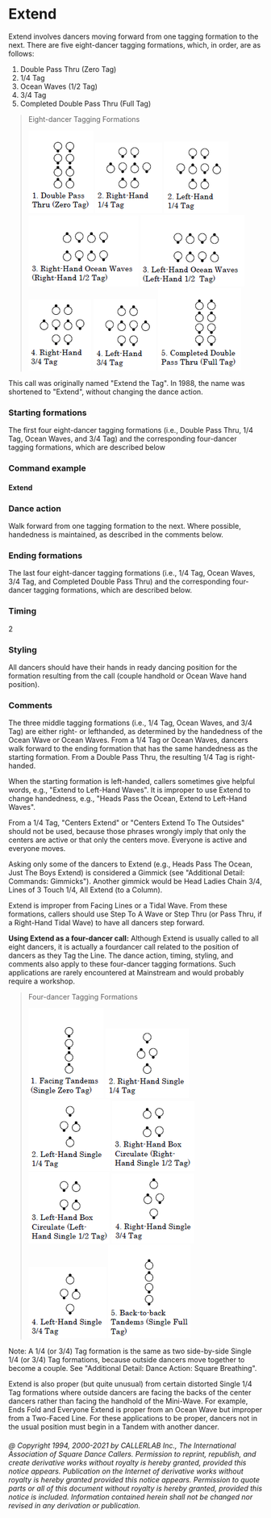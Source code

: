 
# Extend

Extend involves dancers moving forward from one tagging formation to the next. There are five eight-dancer tagging
formations, which, in order, are as follows:
 
1. Double Pass Thru (Zero Tag) 
1. 1/4 Tag 
1. Ocean Waves (1/2 Tag) 
1. 3/4 Tag 
1. Completed Double Pass Thru (Full Tag) 

> Eight-dancer Tagging Formations
> 
> ![alt](extend-1.png)
> ![alt](extend-2.png)
> ![alt](extend-3.png)
> ![alt](extend-4.png)
> ![alt](extend-5.png)
> ![alt](extend-6.png)
> ![alt](extend-7.png)
> ![alt](extend-8.png)
> 

This call was originally named "Extend the Tag".
In 1988, the name was shortened to "Extend", without changing the dance action.

### Starting formations

The first four eight-dancer tagging formations (i.e., Double Pass Thru, 1/4 Tag, Ocean Waves,
and 3/4 Tag) and the corresponding four-dancer tagging formations, which are described below

### Command example

#### Extend

### Dance action

Walk forward from one tagging formation to the next. Where possible, handedness is maintained, as
described in the comments below.

### Ending formations

The last four eight-dancer tagging formations (i.e., 1/4 Tag, Ocean Waves, 3/4 Tag, and
Completed Double Pass Thru) and the corresponding four-dancer tagging formations, which are described below.

### Timing

2

### Styling

All dancers should have their hands in ready dancing position for the formation resulting from the call
(couple handhold or Ocean Wave hand position).

### Comments
 
The three middle tagging formations (i.e., 1/4 Tag, Ocean Waves, and 3/4 Tag) are either
right- or lefthanded,
as determined by the handedness of the Ocean Wave or Ocean Waves. From a 1/4 Tag or Ocean Waves,
dancers walk forward to the ending formation that has the same handedness as the starting formation. From a
Double Pass Thru, the resulting 1/4 Tag is right-handed.

When the starting formation is left-handed, callers sometimes give helpful words, e.g., "Extend to Left-Hand
Waves". It is improper to use Extend to change handedness, e.g., "Heads Pass the Ocean, Extend to Left-Hand
Waves".

From a 1/4 Tag, "Centers Extend" or "Centers Extend To The Outsides" should not be used,
because those phrases
wrongly imply that only the centers are active or that only the centers move. Everyone is active and everyone
moves.

Asking only some of the dancers to Extend (e.g., Heads Pass The Ocean, Just The Boys Extend) is considered a
Gimmick (see "Additional Detail: Commands: Gimmicks"). Another gimmick would be Head Ladies Chain 3/4,
Lines of 3 Touch 1/4, All Extend (to a Column).

Extend is improper from Facing Lines or a Tidal Wave. From these formations, callers should use Step To A
Wave or Step Thru (or Pass Thru, if a Right-Hand Tidal Wave) to have all dancers step forward.

**Using Extend as a four-dancer call:** Although Extend is usually called to all eight dancers, it is actually a fourdancer
call related to the position of dancers as they Tag the Line. The dance action, timing, styling, and
comments also apply to these four-dancer tagging formations. Such applications are rarely encountered at
Mainstream and would probably require a workshop.

>
> Four-dancer Tagging Formations
>
> ![alt](extend-41.png)
> ![alt](extend-42.png)
> ![alt](extend-43.png)
> ![alt](extend-44.png)
> ![alt](extend-45.png)
> ![alt](extend-46.png)
> ![alt](extend-47.png)
> ![alt](extend-48.png)
>

Note: A 1/4 (or 3/4) Tag formation is the same as two side-by-side 
Single 1/4 (or 3/4) Tag formations, because
outside dancers move together to become a couple. See 
"Additional Detail: Dance Action: Square Breathing".

Extend is also proper (but quite unusual) from certain distorted 
Single 1/4 Tag formations where outside dancers
are facing the backs of the center dancers rather than facing the 
handhold of the Mini-Wave. For example, Ends
Fold and Everyone Extend is proper from an Ocean Wave but improper from a Two-Faced Line. For these
applications to be proper, dancers not in the usual position must begin in a Tandem with another dancer.

###### @ Copyright 1994, 2000-2021 by CALLERLAB Inc., The International Association of Square Dance Callers. Permission to reprint, republish, and create derivative works without royalty is hereby granted, provided this notice appears. Publication on the Internet of derivative works without royalty is hereby granted provided this notice appears. Permission to quote parts or all of this document without royalty is hereby granted, provided this notice is included. Information contained herein shall not be changed nor revised in any derivation or publication.
